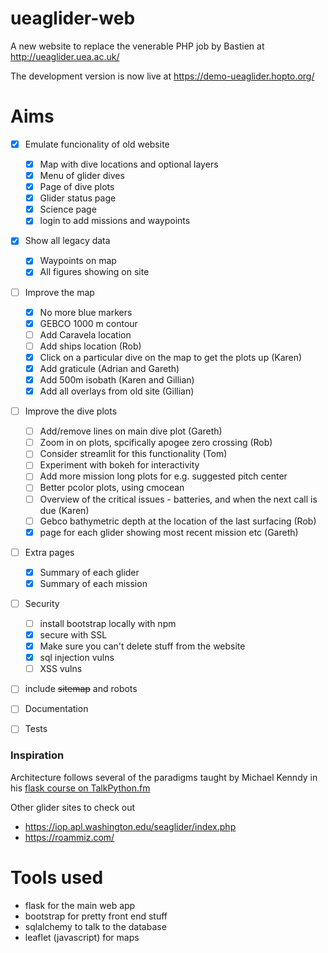 # ueaglider-web

A new website to replace the venerable PHP job by Bastien at http://ueaglider.uea.ac.uk/

The development version is now live at https://demo-ueaglider.hopto.org/

# Aims

- [x] Emulate funcionality of old website
  - [x] Map with dive locations and optional layers
  - [x] Menu of glider dives
  - [x] Page of dive plots
  - [x] Glider status page
  - [x] Science page
  - [x] login to add missions and waypoints
  
- [x] Show all legacy data
  - [x] Waypoints on map
  - [x] All figures showing on site

- [ ] Improve the map
  - [x] No more blue markers
  - [x] GEBCO 1000 m contour
  - [ ] Add Caravela location
  - [ ] Add ships location (Rob)
  - [x] Click on a particular dive on the map to get the plots up (Karen)
  - [x] Add graticule (Adrian and Gareth)
  - [x] Add 500m isobath (Karen and Gillian)
  - [x] Add all overlays from old site (Gillian)

- [ ] Improve the dive plots
  - [ ] Add/remove lines on main dive plot (Gareth)
  - [ ] Zoom in on plots, spcifically apogee zero crossing (Rob)
  - [ ] Consider streamlit for this functionality (Tom)
  - [ ] Experiment with bokeh for interactivity
  - [ ] Add more mission long plots for e.g. suggested pitch center
  - [ ] Better pcolor plots, using cmocean
  - [ ] Overview of the critical issues - batteries, and when the next call is due (Karen)
  - [ ] Gebco bathymetric depth at the location of the last surfacing (Rob)
  - [x] page for each glider showing most recent mission etc (Gareth)
  
- [ ] Extra pages
  - [x] Summary of each glider
  - [x] Summary of each mission

- [ ] Security
  - [ ] install bootstrap locally with npm
  - [x] secure with SSL
  - [x] Make sure you can't delete stuff from the website
  - [x] sql injection vulns
  - [ ] XSS vulns

- [ ] include ~~sitemap~~ and robots

- [ ] Documentation

- [ ] Tests

### Inspiration

Architecture follows several of the paradigms taught by Michael Kenndy in his [flask course on TalkPython.fm](https://training.talkpython.fm/courses/explore_flask/building-data-driven-web-applications-in-python-with-flask-sqlalchemy-and-bootstrap)

Other glider sites to check out
- https://iop.apl.washington.edu/seaglider/index.php
- https://roammiz.com/

# Tools used

- flask for the main web app
- bootstrap for pretty front end stuff
- sqlalchemy to talk to the database
- leaflet (javascript) for maps
